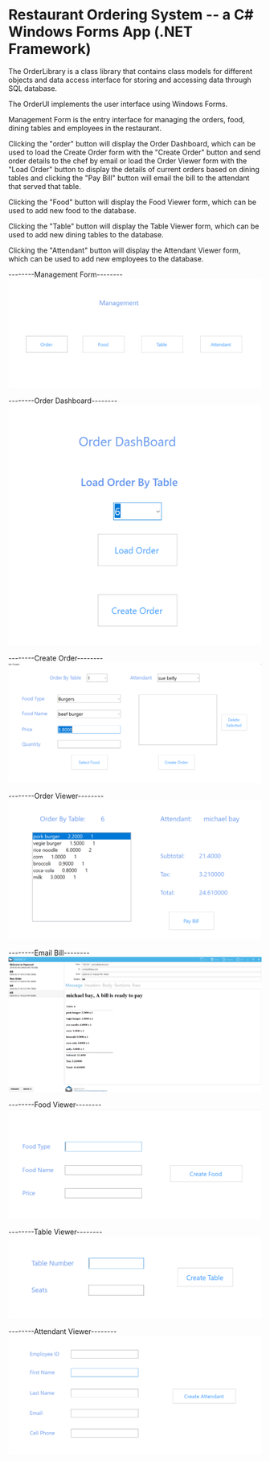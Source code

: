 # Restaurant Ordering System -- a C# Windows Forms App (.NET Framework)

The OrderLibrary is a class library that contains class models for different objects and data access interface for storing and accessing data through SQL database.

The OrderUI implements the user interface using Windows Forms. 

Management Form is the entry interface for managing the orders, food, dining tables and employees in the restaurant.

Clicking the "order" button will display the Order Dashboard, which can be used to load the Create Order form with the "Create Order" button and send order details to the chef by email or load the Order Viewer form with the "Load Order" button to display the details of current orders based on dining tables and clicking the "Pay Bill" button will email the bill to the attendant that served that table.  

Clicking the "Food" button will display the Food Viewer form, which can be used to add new food to the database.

Clicking the "Table" button will display the Table Viewer form, which can be used to add new dining tables to the database.

Clicking the "Attendant" button will display the Attendant Viewer form, which can be used to add new employees to the database.




--------Management Form--------
<img src="./Management_DashBoard.png">


--------Order Dashboard--------
<img src="./Order_DashBoard.png">



--------Create Order--------
<img src="./Create_Order.png">



--------Order Viewer--------
<img src="./Order_Viewer.png">



--------Email Bill--------
<img src="./Bill_Email.png">



--------Food Viewer--------
<img src="./Food_Viewer.png">



--------Table Viewer--------
<img src="./Table_Viewer.png">




--------Attendant Viewer--------
<img src="./Employee_Viewer.png">
